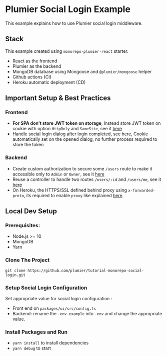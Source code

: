 # Plumier Social Login Example 
This example explains how to use Plumier social login middleware. 

## Stack 
This example created using `monorepo-plumier-react` starter. 

* React as the frontend 
* Plumier as the backend 
* MongoDB database using Mongoose and `@plumier/mongoose` helper 
* Github actions (CI)
* Heroku automatic deployment (CD)

## Important Setup & Best Practices 

### Frontend
* **For SPA don't store JWT token on storage**, Instead store JWT token on cookie with option `HttpOnly` and `SameSite`, see it [here](https://github.com/plumier/tutorial-monorepo-social-login/blob/018025a8ea9c5f94934f354c78d5b5d802782c21/packages/server/src/controller/auth-controller.ts#L23)
* Handle social login dialog after login completed, see [here](https://github.com/plumier/tutorial-monorepo-social-login/blob/018025a8ea9c5f94934f354c78d5b5d802782c21/packages/ui/src/page/LoginPage.tsx#L11), Cookie automatically set on the opened dialog, no further process required to store the token
  

### Backend


* Create custom authorization to secure some `/users` route to make it accessible only to `Admin` or `Owner`, see it [here](https://github.com/plumier/tutorial-monorepo-social-login/blob/018025a8ea9c5f94934f354c78d5b5d802782c21/packages/server/src/controller/api/v1/users-controller.ts#L6)
* Reuse a controller to handle two routes `/users/:id` and `/users/me`, see it [here](https://github.com/plumier/tutorial-monorepo-social-login/blob/018025a8ea9c5f94934f354c78d5b5d802782c21/packages/server/src/controller/api/v1/users-controller.ts#L38)
* On Heroku, the HTTPS/SSL defined behind proxy using `x-forwarded-proto`, its required to enable `proxy` like explained [here](packages/server/src/heroku-facility.ts). 
  

## Local Dev Setup
### Prerequisites:
* Node.js >= 10 
* MongoDB
* Yarn

### Clone The Project 

`git clone https://github.com/plumier/tutorial-monorepo-social-login.git`

### Setup Social Login Configuration
Set appropriate value for social login configuration : 
* Front end on `packages/ui/src/config.ts`
* Backend: rename the `.env.example` into `.env` and change the appropriate value.

### Install Packages and Run

* `yarn install` to install dependencies 
* `yarn debug` to start

